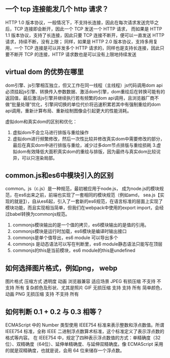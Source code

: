 ## 一个 tcp 连接能发几个 http 请求？

HTTP 1.0 版本协议，一般情况下，不支持长连接，因此在每次请求发送完毕之后，TCP 连接即会断开，因此一个 TCP 发送一个 HTTP 请求，
而如果是 HTTP 1.1 版本协议，支持了长连接，因此只要 TCP 连接不断开，便可以一直发送 HTTP 请求，持续不断，没有上限；
同样，如果是 HTTP 2.0 版本协议，支持多用复用，一个 TCP 连接是可以并发多个 HTTP 请求的，同样也是支持长连接，因此只要不断开 TCP 的连接，HTTP 请求数也是可以没有上限地持续发送

## virtual dom 的优势在哪里

dom引擎、js引擎相互独立，但又工作在同一线程（主线程）js代码调用dom api必须挂起js引擎、转换传入参数数据、激活dom引擎，dom重绘后在转换可能有的返回值，最后激活js引擎并继续执行若有频繁的dom api调用，且浏览器厂商不做“批量处理”优化，引擎间切换的单位代价将迅速积累若其中有强制重绘的dom api调用，重新计算布局、重新绘制图像会引起更大的性能消耗。

虚拟dom和真实dom的区别和优化：

1. 虚拟dom不会立马进行排版与重绘操作
2. 虚拟dom进行频繁修改，然后一次性比较并修改真实dom中需要修改的部分，最后在真实dom中进行排版与重绘，减少过多dom节点排版与重绘损耗
3.虚拟dom有效降低大面积真实dom的重绘与排版，因为最终与真实dom比较诧异，可以只渲染局部。

## common.js和es6中模块引入的区别

common。js（c.js）是一种规范，最初被应用于node.js， 成为node.js的模块规范，在es6出来之前，前端也实现了一套相同的模块规范（例如amd， sea.js【实现的就是】），自从es6起，引入了一套新的es6规范，在语言标准的层面上实现了模块功能，而且实现相当简单，但我们在webpack中使用的export import，会经过babel转换为commonjs规范。

1. commonjs模块输出的是一个值的拷贝，es6模块输出的是值的引用。
1. commonjs模块是运行时加载，es6模块是编译时输出接口
1. commonjs是单个值导出，es6 module 可以导出多个
1. commonjs 是动态语法可以写在判断里，es6 module静态语法只能写在顶层
1. commonjs的this是当前模块，es6 module的this是undefined

## 如何选择图片格式，例如png， webp

图片格式	压缩方式	透明度	动画	浏览器兼容	适应场景
JPEG	  有损压缩	不支持	不支持	所有	复杂颜色及形状、尤其是照片
GIF	    无损压缩	支持	支持	所有	简单颜色，动画
PNG	    无损压缩	支持	不支持	所有

## 如何判断 0.1 + 0.2 与 0.3 相等？

ECMAScript 中的 Number 类型使用 IEEE754 标准来表示整数和浮点数值。所谓 IEEE754 标准，全称 IEEE 二进制浮点数算术标准，这个标准定义了表示浮点数的格式等内容。
在 IEEE754 中，规定了四种表示浮点数值的方式：单精确度（32位）、双精确度（64位）、延伸单精确度、与延伸双精确度。像 ECMAScript 采用的就是双精确度，也就是说，会用 64 位来储存一个浮点数。
